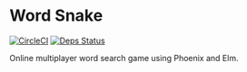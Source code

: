 # Word Snake

[![CircleCI](https://circleci.com/gh/ktonon/word-snake.svg?style=svg)](https://circleci.com/gh/ktonon/word-snake)
[![Deps Status](https://beta.hexfaktor.org/badge/all/github/ktonon/word-snake.svg)](https://beta.hexfaktor.org/github/ktonon/word-snake)

Online multiplayer word search game using Phoenix and Elm.
